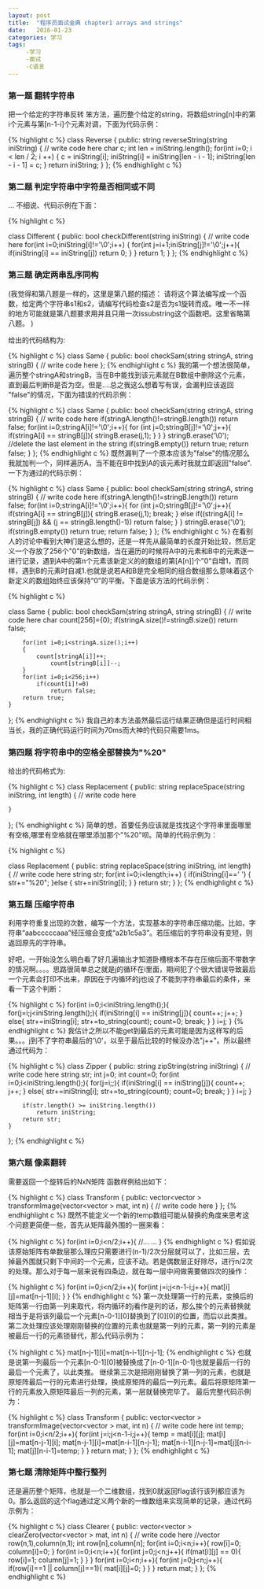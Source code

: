 ```yaml
---
layout: post
title:  "程序员面试金典 chapter1 arrays and strings"
date:   2016-01-23 
categories: 学习
tags: 
     -学习
     -面试
     -C语言
---
```

### 第一题  翻转字符串
把一个给定的字符串反转
笨方法，遍历整个给定的string，将数组string[n]中的第i个元素与第[n-1-i]个元素对调，下面为代码示例：

{% highlight c %}
class Reverse {
public:
    string reverseString(string iniString) {
        // write code here
        char c;
        int len = iniString.length();
        for(int i=0; i < len / 2; i ++)
        {
         c = iniString[i];
            iniString[i] = iniString[len - i - 1];
            iniString[len - i - 1] = c;
        }
        return iniString;
    }
};
{% endhighlight c %}
### 第二题  判定字符串中字符是否相同或不同
...
不细说、代码示例在下面：

{% highlight c %}

class Different {
public:
    bool checkDifferent(string iniString) {
        // write code here
        for(int i=0;iniString[i]!='\0';i++)
            {
            for(int j=i+1;iniString[j]!='\0';j++){
                if(iniString[i] == iniString[j])
                    return 0;
            }
        }
            return 1;
    }
};
{% endhighlight c %}
### 第三题  确定两串乱序同构

(我觉得和第八题是一样的，这里是第八题的描述：
请将这个算法编写成一个函数，给定两个字符串s1和s2，请编写代码检查s2是否为s1旋转而成。唯一不一样的地方可能就是第八题要求用并且只用一次issubstring这个函数吧。这里省略第八题。
)

给出的代码结构为:

{% highlight c %}
class Same {
public:
    bool checkSam(string stringA, string stringB) {
        // write code here
};
{% endhighlight c %}
我的第一个想法很简单，遍历整个stringA和stringB，当在B中能找到该元素就在B数组中删除这个元素，直到最后判断B是否为空。但是....总之我这么想着写有误，会漏判应该返回 "false"的情况，下面为错误的代码示例：

{% highlight c %}
class Same {
public:
    bool checkSam(string stringA, string stringB) {
        // write code here
        if(stringA.length()!=stringB.length())
            return false;
       for(int i=0;stringA[i]!='\0';i++){
           for (int j=0;stringB[j]!='\0';j++){
               if(stringA[i] == stringB[j]){
                   stringB.erase(j,1);
               }
           }
       }
        stringB.erase('\0');  //delete the last element in the string
        if(stringB.empty())
            return true;
        return false;
    }
};
{% endhighlight c %}
既然漏判了一个原本应该为"false"的情况那么我就加判一个，同样遍历A，当不能在B中找到A的该元素时我就立即返回"false".一下为通过的代码示例：

{% highlight c %}
class Same {
public:
    bool checkSam(string stringA, string stringB) {
        // write code here
        if(stringA.length()!=stringB.length())
            return false;
       for(int i=0;stringA[i]!='\0';i++){
           for (int j=0;stringB[j]!='\0';j++){
               if(stringA[i] == stringB[j]){
                   stringB.erase(j,1);
                   break;
               }
               else if((stringA[i] != stringB[j]) && (j == stringB.length()-1))
                   return false;
           }
       }
        stringB.erase('\0');
        if(stringB.empty())
            return true;
        return false;
    }
};
{% endhighlight c %}
在看别人的讨论中看到大神们是这么想的，还是一样先从最简单的长度开始比较，然后定义一个存放了256个"0"的新数组，当在遍历的时候将A中的元素和B中的元素逐一进行记录，遇到A中的第n个元素该新定义的的数组的第[A[n]]个"0"自增1，而同样，遇到B的元素时自减1.也就是说若A和B是完全相同的组合数组那么意味着这个新定义的数组始终应该保持“0”的平衡。下面是该方法的代码示例：

{% highlight c %}

class Same {
public:
    bool checkSam(string stringA, string stringB) {
        // write code here
        char count[256]={0};
        if(stringA.size()!=stringB.size()) return false;
          
        for(int i=0;i<stringA.size();i++)
        {
            count[stringA[i]]++;
                count[stringB[i]]--;
        }
        for(int i=0;i<256;i++)
            if(count[i]!=0)
                return false;
        return true;
    }
};
{% endhighlight c %}
我自己的本方法虽然最后运行结果正确但是运行时间相当长，我的正确代码运行时间为70ms而大神的代码只需要1ms。

### 第四题 将字符串中的空格全部替换为"%20"
给出的代码格式为:

{% highlight c %}
class Replacement {
public:
    string replaceSpace(string iniString, int length) {
        // write code here
        
    }
};
{% endhighlight c %}
简单的想，首要任务应该就是找找这个字符串里面哪里有空格,哪里有空格就在哪里添加那个"%20"呗。简单的代码示例为：

{% highlight c %}

class Replacement {
public:
    string replaceSpace(string iniString, int length) {
        // write code here
        string str;
        for(int i=0;i<length;i++)
        {
            if(iniString[i]==' ')
            {
                str+="%20";
            }else
            {
                str+=iniString[i];
            }
        }
        return str;
    }
};
{% endhighlight c %}
### 第五题 压缩字符串
利用字符重复出现的次数，编写一个方法，实现基本的字符串压缩功能。比如，字符串“aabcccccaaa”经压缩会变成“a2b1c5a3”。若压缩后的字符串没有变短，则返回原先的字符串。

好吧，一开始没怎么明白看了好几遍输出才知道卧槽根本不存在压缩后面不带数字的情况啊。。。。思路很简单总之就是j的循环在i里面，期间犯了个很大错误导致最后一个元素会打印不出来，原因在于内循环的j也设了不能到字符串最后的条件，来看一下这个判断：

{% highlight c %}
for(int i=0;i<iniString.length();){
            for(j=i;j<iniString.length();){
                if(iniString[i] == iniString[j]){
                    count++;
                    j++;
                }
                else{
                       str+=iniString[i];
                       str+=to_string(count);
                    count=0;
                    break;
                }
            }
            i=j;
        }
{% endhighlight c %}
我估计之所以不能get到最后的元素可能是因为这样写的后果。。。j到不了字符串最后的'\0'，以至于最后比较的时候没办法"j++"。所以最终通过代码为：

{% highlight c %}
class Zipper {
public:
    string zipString(string iniString) {
        // write code here
        string str;
        int j=0;
        int count=0;
        for(int i=0;i<iniString.length();){
            for(j=i;;){
                if(iniString[i] == iniString[j]){
                    count++;
                    j++;
                }
                else{
                       str+=iniString[i];
                       str+=to_string(count);
                    count=0;
                    break;
                }
            }
            i=j;
        }
        
        if(str.length() >= iniString.length())
            return iniString;
        return str;
    }
};
{% endhighlight c %}
### 第六题 像素翻转
需要返回一个旋转后的NxN矩阵
函数样例给出如下：

{% highlight c %}
class Transform {
public:
    vector<vector<int> > transformImage(vector<vector<int> > mat, int n) {
        // write code here
    }
};
{% endhighlight c %}
既然不能定义一个新的temp数组可能从替换的角度来思考这个问题更简便一些，首先从矩阵最外围的一圈来看：

{% highlight c %}
for(int i=0;i<n/2;i++){
 //... ...
}
{% endhighlight c %}
假如说该原始矩阵有单数层那么理应只需要进行(n-1)/2次分层就可以了，比如三层，去掉最外围就只剩下中间的一个元素，应该不动。若是偶数层正好除尽，进行n/2次的处理。那么对于每一层来说有四条边，就在每一层中间做需要做四次的操作：

{% highlight c %}
for(int i=0;i<n/2;i++){
    for(int j=i;j<n-1-i;j++){
        mat[i][j]=mat[n-j-1][i];
  }
}
{% endhighlight c %}
第一次处理第一行的元素，变换后的矩阵第一行由第一列来取代，将内循环的j看作是列的话，那么挨个的元素替换就相当于是将该列最后一个元素[n-0-1][0]替换到了[0][0]的位置，而后以此类推。
第二次处理应该处理刚刚替换的位置的元素也就是第一列的元素，第一列的元素是被最后一行的元素锁替代，那么代码示例为：

{% highlight c %}
mat[n-j-1][i]=mat[n-i-1][n-j-1];
{% endhighlight c %}
也就是说第一列最后一个元素[n-0-1][0]被替换成了[n-0-1][n-0-1]也就是最后一行的最后一个元素了，以此类推。
继续第三次是把刚刚替换了第一列的元素，也就是原矩阵最后一行的元素进行处理，换成原矩阵的最后一列元素。最后将原矩阵第一行的元素放入原矩阵最后一列的元素，第一层就替换完毕了。
最后完整代码示例为：

{% highlight c %}
class Transform {
public:
    vector<vector<int> > transformImage(vector<vector<int> > mat, int n) {
    // write code here
    int temp;
    for(int i=0;i<n/2;i++){
      for(int j=i;j<n-1-i;j++){
          temp = mat[i][j];
          mat[i][j]=mat[n-j-1][i];
          mat[n-j-1][i]=mat[n-i-1][n-j-1];
          mat[n-i-1][n-j-1]=mat[j][n-i-1];
          mat[j][n-i-1]=temp;
      }
  }
    return mat;
    }
};
{% endhighlight c %}
### 第七题  清除矩阵中整行整列
还是遍历整个矩阵，也就是一个二维数组，找到0就返回flag该行该列都应该为0。那么返回的这个flag通过定义两个新的一维数组来实现简单的记录，通过代码示例为：

{% highlight c %}
class Clearer {
public:
    vector<vector<int> > clearZero(vector<vector<int> > mat, int n) {
        // write code here
        //vector<int> row(n,1),column(n,1);
        int row[n],column[n];
        for(int i=0;i<n;i++){
            row[i]=0;
            column[i]=0;
        }
        for(int i=0;i<n;i++){
            for(int j=0;j<n;j++){
                if(mat[i][j] == 0){
                    row[i]=1;
                    column[j]=1;
                }
            }
        }
        for(int i=0;i<n;i++){
            for(int j=0;j<n;j++){
                if(row[i]==1 || column[j]==1){
                    mat[i][j]=0;
                }
            }
        }
        return mat;
    }
};
{% endhighlight c %}
